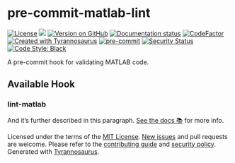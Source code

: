 # pre-commit-matlab-lint

[comment]: <> ([![Version status]&#40;https://img.shields.io/pypi/status/pre-commit-matlab-lint&#41;]&#40;https://pypi.org/project/pre-commit-matlab-lint&#41;)
[![License](https://img.shields.io/badge/License-MIT-blue.svg)](https://opensource.org/licenses/MIT)
[![](https://img.shields.io/badge/python-3.8%2B-blue)]()
[![Version on GitHub](https://img.shields.io/github/v/release/ty.cumby/pre-commit-matlab-lint?include_prereleases&label=GitHub)](https://github.com/ty.cumby/pre-commit-matlab-lint/releases)
[![Documentation status](https://readthedocs.org/projects/pre-commit-matlab-lint/badge)](https://pre-commit-matlab-lint.readthedocs.io/en/stable)
[![CodeFactor](https://www.codefactor.io/repository/github/dmyersturnbull/tyrannosaurus/badge)](https://www.codefactor.io/repository/github/dmyersturnbull/tyrannosaurus)
[![Created with Tyrannosaurus](https://img.shields.io/badge/Created_with-Tyrannosaurus-0000ff.svg)](https://github.com/dmyersturnbull/tyrannosaurus)
[![pre-commit](https://img.shields.io/badge/pre--commit-enabled-brightgreen?logo=pre-commit&logoColor=white)](https://github.com/pre-commit/pre-commit)
[![Security Status](https://img.shields.io/badge/security-bandit-yellow.svg)](https://github.com/PyCQA/bandit)
[![Code Style: Black](https://img.shields.io/badge/code%20style-black-000000.svg)](https://github.com/psf/black)

A pre-commit hook for validating MATLAB code.

## Available Hook

### lint-matlab

And it’s further described in this paragraph.
[See the docs 📚](https://pre-commit-matlab-lint.readthedocs.io/en/stable/) for more info.

Licensed under the terms of the [MIT License](https://spdx.org/licenses/MIT.html).
[New issues](https://github.com/ty.cumby/pre-commit-matlab-lint/issues) and pull requests are welcome.
Please refer to the [contributing guide](https://github.com/ty.cumby/pre-commit-matlab-lint/blob/main/CONTRIBUTING.md)
and [security policy](https://github.com/ty.cumby/pre-commit-matlab-lint/blob/main/SECURITY.md).
Generated with [Tyrannosaurus](https://github.com/dmyersturnbull/tyrannosaurus).
